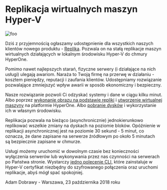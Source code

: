 # Replikacja wirtualnych maszyn Hyper-V

<img :src="$withBase('/media/replication.png')" alt="foo">

Dziś z przyjemnością ogłaszamy udostępnienie dla wszystkich naszych klientów nowego produktu - [Replika](/resource/compute/replica.md). Pozwala on na stałą replikacje maszyn wirtualnych działających w lokalnym środowisku Hyper-V do chmury HyperOne. 

Pomimo nawet najlepszych starań, fizyczne serwery (i działające na nich usługi) ulegają awariom. Naraża to Twoją firmę na przerwę w działaniu - kosztem pieniędzy, reputacji i zaufania klientów. Udostępniamy rozwiązanie pozwalające zmniejszyć wpływ awarii w sposób ekonomiczny i bezpieczny.

Nasze rozwiązanie pozwoli Ci odzyskać systemy i dane w ciągu kilku minut. Albo poprzez [wykonanie obrazu na podstawie repliki](/guide/storage/image/creating-from-replica.md) i [utworzenie wirtualnej maszyny](/guide/compute/virtual-machine/creating.md) na platformie HyperOne. Albo [pobranie dysków](/guide/storage/disk/download.md) i wykorzystanie ich w własnym środowisku.

Replikacja pozwala na bieżąco (asynchronicznie) jednokierunkowo replikować wszelkie zmiany na dyskach na poziomie bloków. Opóźnienie w replikacji asynchronicznej jest na poziomie 30 sekund - 5 minut, co oznacza, że dane zapisane na serwerze źródłowym po około 5 minutach są bezpiecznie zapisane w chmurze.

Usługi możemy uruchomić w dowolnym czasie bez konieczności wyłączenia serwerów lub wykonywania przez nas czynności na serwerach po Państwa stronie. Wystarczy [jedno polecenie CLI](/guide/compute/replica/creating.md), które zainstaluje w Hyper-V certyfikat niezbędny do szyfrowanego połączenia oraz uruchomi replikacje, abyś mógł spać spokojniej.

Adam Dobrawy - Warszawa, 23 października 2018 roku
